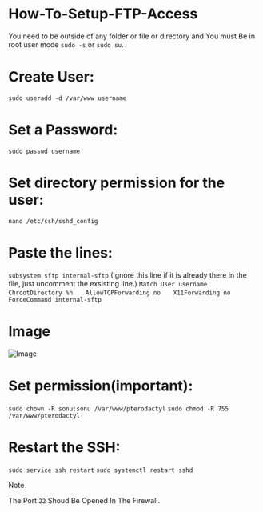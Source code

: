 # How-To-Setup-FTP-Access

You need to be outside of any folder or file or  directory and You must Be in root user mode ``sudo -s`` or ``sudo su``.

# Create User:
```sudo useradd -d /var/www username```

# Set a Password:
```sudo passwd username```

# Set directory permission for the user:
```nano /etc/ssh/sshd_config```

# Paste the lines:
```subsystem sftp internal-sftp``` (Ignore this line if it is already there in the file, just uncomment the exsisting line.)
```Match User username```
```   ChrootDirectory %h```
```   AllowTCPForwarding no```
```   X11Forwarding no```
```   ForceCommand internal-sftp```

# Image
![Image](https://github.com/How2MCoffc/sftp-setup/assets/148950446/036215e0-3976-49d9-9da1-879dff28139a)

# Set permission(important):
```sudo chown -R sonu:sonu /var/www/pterodactyl```
```sudo chmod -R 755 /var/www/pterodactyl```

# Restart the SSH:
```sudo service ssh restart```
```sudo systemctl restart sshd```



> [!NOTE]
> The Port `22` Shoud Be Opened In The Firewall.
